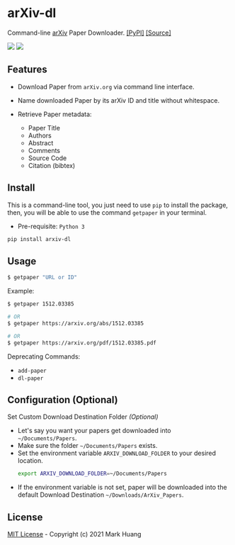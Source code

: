 # arXiv-dl

Command-line [arXiv](https://arxiv.org/) Paper Downloader.
[[PyPI]](https://pypi.org/project/arxiv-dl/)
[[Source]](https://github.com/MarkHershey/arxiv-dl)

[![](https://img.shields.io/badge/license-MIT-blue)](LICENSE)
[![](https://img.shields.io/badge/code%20style-black-black)](https://github.com/psf/black)

## Features

-   Download Paper from `arXiv.org` via command line interface.
-   Name downloaded Paper by its arXiv ID and title without whitespace.
-   Retrieve Paper metadata:

    -   Paper Title
    -   Authors
    -   Abstract
    -   Comments
    -   Source Code
    -   Citation (bibtex)

## Install

This is a command-line tool, you just need to use `pip` to install the package, then, you will be able to use the command `getpaper` in your terminal.

-   Pre-requisite: `Python 3`

```bash
pip install arxiv-dl
```

## Usage

```bash
$ getpaper "URL or ID"
```

Example:

```bash
$ getpaper 1512.03385

# OR
$ getpaper https://arxiv.org/abs/1512.03385

# OR
$ getpaper https://arxiv.org/pdf/1512.03385.pdf
```

Deprecating Commands:

-   `add-paper`
-   `dl-paper`

## Configuration (Optional)

Set Custom Download Destination Folder _(Optional)_

-   Let's say you want your papers get downloaded into `~/Documents/Papers`.
-   Make sure the folder `~/Documents/Papers` exists.
-   Set the environment variable `ARXIV_DOWNLOAD_FOLDER` to your desired location.
    ```bash
    export ARXIV_DOWNLOAD_FOLDER=~/Documents/Papers
    ```
-   If the environment variable is not set, paper will be downloaded into the default Download Destination `~/Downloads/ArXiv_Papers`.

## License

[MIT License](LICENSE) - Copyright (c) 2021 Mark Huang
